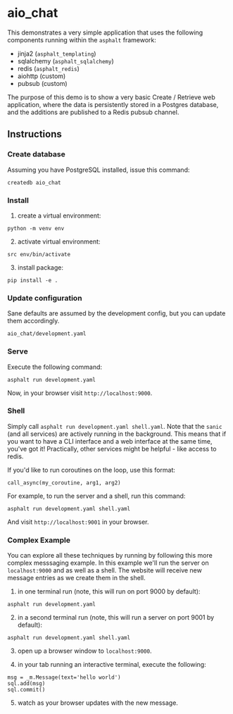 # aio_chat
This demonstrates a very simple application that uses the following components
running within the `asphalt` framework:
* jinja2 (`asphalt_templating`)
* sqlalchemy (`asphalt_sqlalchemy`)
* redis (`asphalt_redis`)
* aiohttp (custom)
* pubsub (custom)

The purpose of this demo is to show a very basic Create / Retrieve web
application, where the data is persistently stored in a Postgres database,
and the additions are published to a Redis pubsub channel.

## Instructions

### Create database
Assuming you have PostgreSQL installed, issue this command:
```
createdb aio_chat
```


### Install
1. create a virtual environment:
```
python -m venv env
```

2. activate virtual environment:
```
src env/bin/activate
```

3. install package:
```
pip install -e .
```


### Update configuration
Sane defaults are assumed by the development config, but you can update them
accordingly.
```
aio_chat/development.yaml
```


### Serve
Execute the following command:
```
asphalt run development.yaml
```
Now, in your browser visit `http://localhost:9000`.


### Shell
Simply call `asphalt run development.yaml shell.yaml`. Note that the `sanic`
(and all services) are actively running in the background. This means that if
you want to have a CLI interface and a web interface at the same time, you've
got it! Practically, other services might be helpful - like access to redis.

If you'd like to run coroutines on the loop, use this format:
```
call_async(my_coroutine, arg1, arg2)
```

For example, to run the server and a shell, run this command:
```
asphalt run development.yaml shell.yaml
```
And visit `http://localhost:9001` in your browser.


### Complex Example
You can explore all these techniques by running by following this more complex
messsaging example. In this example we'll run the server on `localhost:9000`
and as well as a shell. The website will receive new message entries as we
create them in the shell.

1. in one terminal run (note, this will run on port 9000 by default):
```
asphalt run development.yaml
```

2. in a second terminal run (note, this will run a server on port 9001 by
default):
```
asphalt run development.yaml shell.yaml
```

3. open up a browser window to `localhost:9000`.

4. in your tab running an interactive terminal, execute the following:
```
msg = _m.Message(text='hello world')
sql.add(msg)
sql.commit()
```

5. watch as your browser updates with the new message.

